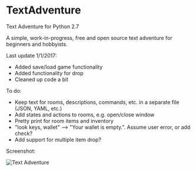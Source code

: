 # TextAdventure

Text Adventure for Python 2.7

A simple, work-in-progress, free and open source text adventure for beginners and hobbyists.

Last update 1/1/2017:
- Added save/load game functionality
- Added functionality for drop
- Cleaned up code a bit


To do:
- Keep text for rooms, descriptions, commands, etc. in a separate file (JSON, YAML, etc.)
- Add states and actions to rooms, e.g. open/close window
- Pretty print for room items and inventory
- "look keys, wallet" --> "Your wallet is empty.". Assume user error, or add check?
- Add support for multiple item drop?


Screenshot:

![Text Adventure](http://i.imgur.com/bLrlGQJ.gif)

